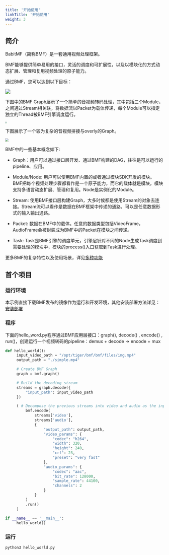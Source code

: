```yaml
---
title: '开始使用'
linkTitle: '开始使用'
weight: 3
---
```




## 简介

BabitMF（简称BMF）是一套通用视频处理框架。

BMF能够提供简单易用的接口，灵活的调度和可扩展性，以及以模块化的方式动态扩展、管理和复用视频处理的原子能力。

通过BMF，您可以达到以下目标：

<img src="/img/docs/goals.png" style="zoom:100%;" />





下图中的BMF Graph展示了一个简单的音视频转码处理，其中包括三个Module，之间通过Stream相关联，将数据流以Packet为载体传递，每个Module可以指定独立的Thread被BMF引擎调度运行。

<img src="/img/docs/simple_graph.png" style="zoom:30%;" />

下图展示了一个较为复杂的音视频拼接与overly的Graph。

<img src="/img/docs/complex_graph.png" style="zoom:60%;" />



BMF中的一些基本概念如下:

- Graph：用户可以通过接口层开发、通过BMF构建的DAG，往往是可以运行的pipeline、应用。

- Module/Node: 用户可以使用BMF内置的或者通过模块SDK开发的模块。BMF把每个视频处理步骤都看作是一个原子能力，而它的载体就是模块，模块支持多语言动态扩展、管理和复用。Node是实例化的Module。

- Stream: 使用BMF接口层构建Graph，大多时候都是使用Stream的对象去连接。Stream流可以看作是数据在BMF框架中传递的通路，可以是任意数据形式的输入输出通路。

- Packet: 数据在BMF中的载体。任意的数据类型包括VideoFrame，AudioFrame会被封装成为BMF中的Packet在模块之间传递。

- Task: Task是BMF引擎的调度单元，引擎层针对不同的Node生成Task调度到需要处理的模块中，模块的process()入口获取到Task进行处理。



更多BMF的复杂特性以及使用场景，详见[多种功能](http://babitmf.github.io/docs/bmf/multiple_features)



## 首个项目
### 运行环境
本示例直接下载BMF发布的镜像作为运行和开发环境，其他安装部署方法详见：[安装部署](http://babitmf.github.io/docs/bmf/getting_started_yourself/install)


### 程序

下面的hello_word.py程序通过BMF应用层接口：graph(), decode() , encode() , run()，创建运行一个视频转码的pipeline：demux + decode -> encode + mux

```python
def hello_world():
     input_video_path = "/opt/tiger/bmf/bmf/files/img.mp4"
     output_path = "./simple.mp4"

     # Create BMF Graph
     graph = bmf.graph()

     # Build the decoding stream
     streams = graph.decode({
         "input_path": input_video_path
     })

     ( # Decompose the previous streams into video and audio as the input of the encode interface, as well as the encoding parameters, create the encoding stream and run it directly
         bmf.encode(
             streams['video'],
             streams['audio'],
             {
                 "output_path": output_path,
                 "video_params": {
                     "codec": "h264",
                     "width": 320,
                     "height": 240,
                     "crf": 23,
                     "preset": "very fast"
                 },
                 "audio_params": {
                     "codec": "aac",
                     "bit_rate": 128000,
                     "sample_rate": 44100,
                     "channels": 2
                 }
             }
         )
         .run()
     )
    
if __name__ == '__main__':
     hello_world()
```
### 运行

`python3 hello_world.py`